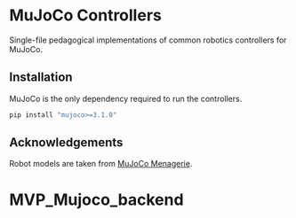 # MuJoCo Controllers

Single-file pedagogical implementations of common robotics controllers for MuJoCo.

## Installation

MuJoCo is the only dependency required to run the controllers.

```bash
pip install "mujoco>=3.1.0"
```

## Acknowledgements

Robot models are taken from [MuJoCo Menagerie](https://github.com/google-deepmind/mujoco_menagerie).
# MVP_Mujoco_backend
